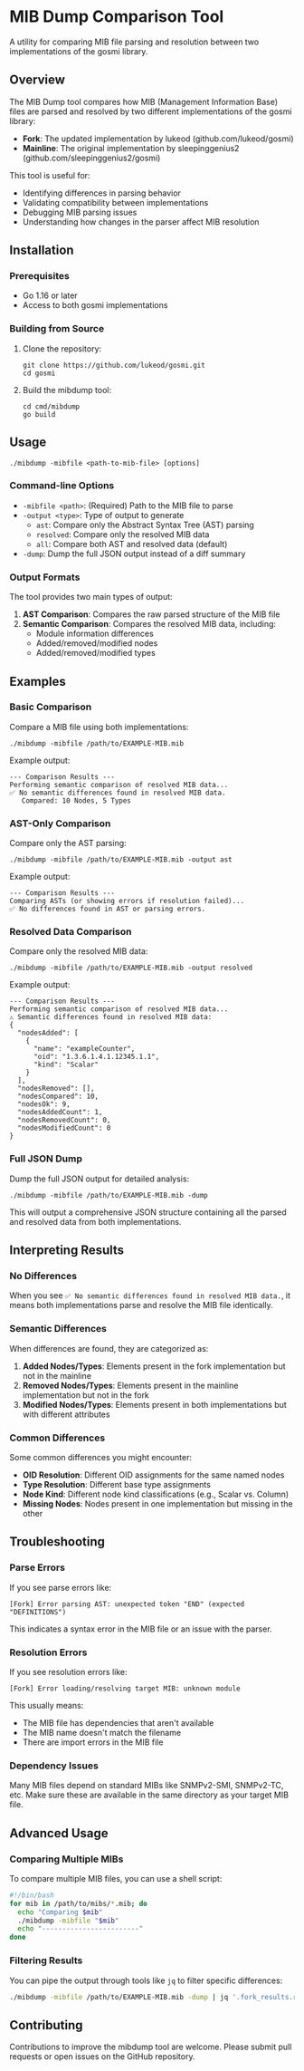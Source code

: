 # MIB Dump Comparison Tool

A utility for comparing MIB file parsing and resolution between two implementations of the gosmi library.

## Overview

The MIB Dump tool compares how MIB (Management Information Base) files are parsed and resolved by two different implementations of the gosmi library:

- **Fork**: The updated implementation by lukeod (github.com/lukeod/gosmi)
- **Mainline**: The original implementation by sleepinggenius2 (github.com/sleepinggenius2/gosmi)

This tool is useful for:
- Identifying differences in parsing behavior
- Validating compatibility between implementations
- Debugging MIB parsing issues
- Understanding how changes in the parser affect MIB resolution

## Installation

### Prerequisites

- Go 1.16 or later
- Access to both gosmi implementations

### Building from Source

1. Clone the repository:
   ```
   git clone https://github.com/lukeod/gosmi.git
   cd gosmi
   ```

2. Build the mibdump tool:
   ```
   cd cmd/mibdump
   go build
   ```

## Usage

```
./mibdump -mibfile <path-to-mib-file> [options]
```

### Command-line Options

- `-mibfile <path>`: (Required) Path to the MIB file to parse
- `-output <type>`: Type of output to generate
  - `ast`: Compare only the Abstract Syntax Tree (AST) parsing
  - `resolved`: Compare only the resolved MIB data
  - `all`: Compare both AST and resolved data (default)
- `-dump`: Dump the full JSON output instead of a diff summary

### Output Formats

The tool provides two main types of output:

1. **AST Comparison**: Compares the raw parsed structure of the MIB file
2. **Semantic Comparison**: Compares the resolved MIB data, including:
   - Module information differences
   - Added/removed/modified nodes
   - Added/removed/modified types

## Examples

### Basic Comparison

Compare a MIB file using both implementations:

```
./mibdump -mibfile /path/to/EXAMPLE-MIB.mib
```

Example output:
```
--- Comparison Results ---
Performing semantic comparison of resolved MIB data...
✅ No semantic differences found in resolved MIB data.
   Compared: 10 Nodes, 5 Types
```

### AST-Only Comparison

Compare only the AST parsing:

```
./mibdump -mibfile /path/to/EXAMPLE-MIB.mib -output ast
```

Example output:
```
--- Comparison Results ---
Comparing ASTs (or showing errors if resolution failed)...
✅ No differences found in AST or parsing errors.
```

### Resolved Data Comparison

Compare only the resolved MIB data:

```
./mibdump -mibfile /path/to/EXAMPLE-MIB.mib -output resolved
```

Example output:
```
--- Comparison Results ---
Performing semantic comparison of resolved MIB data...
⚠️ Semantic differences found in resolved MIB data:
{
  "nodesAdded": [
    {
      "name": "exampleCounter",
      "oid": "1.3.6.1.4.1.12345.1.1",
      "kind": "Scalar"
    }
  ],
  "nodesRemoved": [],
  "nodesCompared": 10,
  "nodesOk": 9,
  "nodesAddedCount": 1,
  "nodesRemovedCount": 0,
  "nodesModifiedCount": 0
}
```

### Full JSON Dump

Dump the full JSON output for detailed analysis:

```
./mibdump -mibfile /path/to/EXAMPLE-MIB.mib -dump
```

This will output a comprehensive JSON structure containing all the parsed and resolved data from both implementations.

## Interpreting Results

### No Differences

When you see `✅ No semantic differences found in resolved MIB data.`, it means both implementations parse and resolve the MIB file identically.

### Semantic Differences

When differences are found, they are categorized as:

1. **Added Nodes/Types**: Elements present in the fork implementation but not in the mainline
2. **Removed Nodes/Types**: Elements present in the mainline implementation but not in the fork
3. **Modified Nodes/Types**: Elements present in both implementations but with different attributes

### Common Differences

Some common differences you might encounter:

- **OID Resolution**: Different OID assignments for the same named nodes
- **Type Resolution**: Different base type assignments
- **Node Kind**: Different node kind classifications (e.g., Scalar vs. Column)
- **Missing Nodes**: Nodes present in one implementation but missing in the other

## Troubleshooting

### Parse Errors

If you see parse errors like:
```
[Fork] Error parsing AST: unexpected token "END" (expected "DEFINITIONS")
```

This indicates a syntax error in the MIB file or an issue with the parser.

### Resolution Errors

If you see resolution errors like:
```
[Fork] Error loading/resolving target MIB: unknown module
```

This usually means:
- The MIB file has dependencies that aren't available
- The MIB name doesn't match the filename
- There are import errors in the MIB file

### Dependency Issues

Many MIB files depend on standard MIBs like SNMPv2-SMI, SNMPv2-TC, etc. Make sure these are available in the same directory as your target MIB file.

## Advanced Usage

### Comparing Multiple MIBs

To compare multiple MIB files, you can use a shell script:

```bash
#!/bin/bash
for mib in /path/to/mibs/*.mib; do
  echo "Comparing $mib"
  ./mibdump -mibfile "$mib"
  echo "------------------------"
done
```

### Filtering Results

You can pipe the output through tools like `jq` to filter specific differences:

```bash
./mibdump -mibfile /path/to/EXAMPLE-MIB.mib -dump | jq '.fork_results.resolved.nodes'
```

## Contributing

Contributions to improve the mibdump tool are welcome. Please submit pull requests or open issues on the GitHub repository.